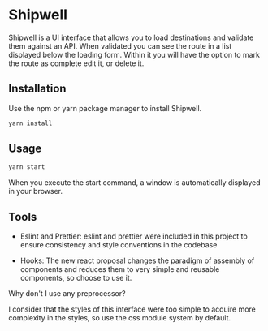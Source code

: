 # Shipwell

Shipwell is a UI interface that allows you to load destinations and validate them against an API. When validated you can see the route in a list displayed below the loading form. Within it you will have the option to mark the route as complete edit it, or delete it.

## Installation

Use the npm or yarn package manager to install Shipwell.

```bash
yarn install
```

## Usage

```bash
yarn start
```

When you execute the start command, a window is automatically displayed in your browser.

## Tools

- Eslint and Prettier: eslint and prettier were included in this project to ensure consistency and style conventions in the codebase

- Hooks: The new react proposal changes the paradigm of assembly of components and reduces them to very simple and reusable components, so choose to use it.

Why don't I use any preprocessor?

I consider that the styles of this interface were too simple to acquire more complexity in the styles, so use the css module system by default.
